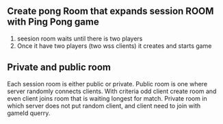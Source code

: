 ## Create pong Room that expands session ROOM with Ping Pong game 
1. seesion room waits until there is two players
2. Once it have two players (two wss clients) it creates and starts game 


## Private and public room
Each session room is either public or private. Public room is one where server randomly connects clients. With criteria odd client create room and even client joins room that is waiting longest for match. Private room in which server does not put random client, and client need to join with gameId querry.
